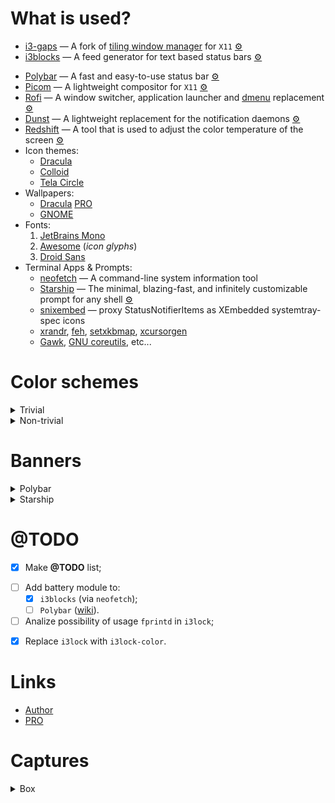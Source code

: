 # What is used?
- [i3-gaps](https://github.com/Airblader/i3) — A fork of [tiling window manager](https://github.com/i3/i3) for `X11` [⚙️](./config/i3/config)
- [i3blocks](https://github.com/vivien/i3blocks) — A feed generator for text based status bars [⚙️](./config/i3blocks/config)
<!-- - [tint2](https://gitlab.com/o9000/tint2) — A lightweight panel/taskbar for Linux and BSD [⚙️](./config/tint2/tint2rc) -->
- [Polybar](https://github.com/polybar/polybar) — A fast and easy-to-use status bar [⚙️](./config/polybar)
- [Picom](https://github.com/yshui/picom) — A lightweight compositor for `X11` [⚙️](./config/picom.conf)
- [Rofi](https://github.com/davatorium/rofi) — A window switcher, application launcher and [dmenu](https://tools.suckless.org/dmenu/) replacement [⚙️](./config/rofi/config.rasi)
- [Dunst](https://dunst-project.org/) — A lightweight replacement for the notification daemons [⚙️](./config/dunst/dunstrc)
- [Redshift](https://github.com/jonls/redshift) — A tool that is used to adjust the color temperature of the screen [⚙️](./config/redshift.conf)
- Icon themes:
  - [Dracula](https://github.com/matheuuus/dracula-icons)
  - [Colloid](https://github.com/vinceliuice/Colloid-icon-theme)
  - [Tela Circle](https://github.com/vinceliuice/Tela-circle-icon-theme)
- Wallpapers:
  - [Dracula](https://github.com/dracula/wallpaper) [PRO](https://draculatheme.com/pro)
  - [GNOME](https://gitlab.gnome.org/GNOME/gnome-backgrounds)
- Fonts:
  1. [JetBrains Mono](https://www.jetbrains.com/lp/mono/)
  2. [Awesome](https://fontawesome.com/) (*icon glyphs*)
  3. [Droid Sans](https://fonts.adobe.com/fonts/droid-sans)
- Terminal Apps & Prompts:
  - [neofetch](https://github.com/dylanaraps/neofetch) — A command-line system information tool
  - [Starship](https://starship.rs/) — The minimal, blazing-fast, and infinitely customizable prompt for any shell [⚙️](./config/starship.toml)
  - [snixembed](https://git.sr.ht/~steef/snixembed) — proxy StatusNotifierItems as XEmbedded systemtray-spec icons
  - [xrandr](https://x.org/releases/current/doc/man/man1/xrandr.1.xhtml), [feh](https://feh.finalrewind.org/), [setxkbmap](https://linux.die.net/man/1/setxkbmap), [xcursorgen](https://linux.die.net/man/1/xcursorgen)
  - [Gawk](https://www.gnu.org/software/gawk/), [GNU coreutils](https://www.gnu.org/software/coreutils/), etc...

# Color schemes
<details><summary>Trivial</summary>

- [i3](https://github.com/dracula/i3)
- [i3lock-color](https://github.com/dracula/i3lock-color)
- [dmenu](https://github.com/dracula/dmenu)
- [Rofi](https://github.com/dracula/rofi)
- [Dunst](https://github.com/dracula/dunst)
- [GTK](https://github.com/dracula/gtk) (include [cursors](https://github.com/dracula/gtk/tree/master/kde/cursors))
- [Starship](https://github.com/dracula/starship)
- [Xresources](https://github.com/dracula/xresources)

</details>
<details><summary>Non-trivial</summary>

- [CopyQ](https://github.com/dracula/copyq) [⚙️](./config/copyq/themes/dracula.ini)
- [tint2](https://github.com/dracula/tint2) [⚙️](./config/tint2/tint2rc)

</details>

# Banners
<details><summary>Polybar</summary>
<p align="center">
  <img src="https://github.com/polybar/polybar/blob/master/doc/_static/banner.png#gh-light-mode-only" alt="Polybar">
  <img src="https://github.com/polybar/polybar/blob/master/doc/_static/banner-dark-mode.png#gh-dark-mode-only" alt="Polybar">
</p>

<p align="center">
A fast and easy-to-use tool for creating status bars.
</p>

<p align="center">
<a href="https://github.com/polybar/polybar/releases"><img src="https://img.shields.io/github/release/polybar/polybar.svg"></a>
<a href="https://github.com/polybar/polybar/releases"><img alt="GitHub All Releases" src="https://img.shields.io/github/downloads/polybar/polybar/total" /></a>
<a href="https://github.com/polybar/polybar/actions?query=workflow%3ACI"><img src="https://github.com/polybar/polybar/workflows/CI/badge.svg"></a>
<a href="https://github.com/polybar/polybar/actions?query=workflow%3A%22Release+Workflow%22"><img src="https://github.com/polybar/polybar/workflows/Release%20Workflow/badge.svg?branch=master"></a>
<a href="https://polybar.readthedocs.io"><img src="https://readthedocs.org/projects/polybar/badge/?version=latest"></a>
<a href="https://gitter.im/polybar/polybar"><img src="https://badges.gitter.im/polybar/polybar.svg"></a>
<a href="https://codecov.io/gh/polybar/polybar/branch/master"><img src="https://codecov.io/gh/polybar/polybar/branch/master/graph/badge.svg"></a>
<a href="https://github.com/polybar/polybar/blob/master/LICENSE"><img src="https://img.shields.io/github/license/polybar/polybar.svg"></a>
<a href="https://www.codetriage.com/polybar/polybar"><img src="https://www.codetriage.com/polybar/polybar/badges/users.svg"></a>
<a href="https://opencollective.com/polybar"><img src="https://opencollective.com/polybar/tiers/badge.svg"></a>
</p>
</details>

<details><summary>Starship</summary>
<p align="center">
  <img
    width="400"
    src="https://raw.githubusercontent.com/starship/starship/master/media/logo.png"
    alt="Starship – Cross-shell prompt"
  />
</p>

<p align="center">
  <a href="https://github.com/starship/starship/actions"
    ><img
      src="https://img.shields.io/github/actions/workflow/status/starship/starship/workflow.yml?branch=master&label=workflow&style=flat-square"
      alt="GitHub Actions workflow status"
  /></a>
  <a href="https://crates.io/crates/starship"
    ><img
      src="https://img.shields.io/crates/v/starship?style=flat-square"
      alt="Crates.io version"
  /></a>
  <a href="https://repology.org/project/starship/versions"
    ><img
      src="https://img.shields.io/repology/repositories/starship?label=in%20repositories&style=flat-square"
      alt="Packaging status"/></a
  ><br />
  <a href="https://discord.gg/starship"
    ><img
      src="https://img.shields.io/discord/567163873606500352?label=discord&logoColor=white&style=flat-square"
      alt="Chat on Discord"
  /></a>
  <a href="https://twitter.com/StarshipPrompt"
    ><img
      src="https://img.shields.io/badge/twitter-@StarshipPrompt-1DA1F3?style=flat-square"
      alt="Follow @StarshipPrompt on Twitter"
  /></a>
</p>
</details>

# @TODO
- [x] Make **@TODO** list;
+ [ ] Add battery module to:
  - [x] `i3blocks` (via `neofetch`);
  + [ ] `Polybar` ([wiki](https://github.com/polybar/polybar/wiki/Module:-battery)).
+ [ ] Analize possibility of usage `fprintd` in `i3lock`;
- [x] Replace `i3lock` with `i3lock-color`.

# Links
* [Author](https://github.com/zenorocha)
* [PRO](https://draculatheme.com/pro)

# Captures
<details><summary>Box</summary>
  <br>
  <div align="center"><img src="https://raw.githubusercontent.com/etokarew/i3dracula/main/captures/current.png" alt="Current"></div>
  <br>
  <div align="center"><img src="https://raw.githubusercontent.com/etokarew/i3dracula/main/captures/current-polybar.png" alt="Current (Polybar)"></div>
  <br>
  <div>
    <img src="https://raw.githubusercontent.com/etokarew/i3dracula/main/captures/hdmi.png" alt="HDMI" align="left" height="270px">
    <img src="https://raw.githubusercontent.com/etokarew/i3dracula/main/captures/dvi.png" alt="DVI" align="right" height="480px">
  </div>
</summary>

